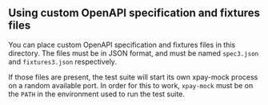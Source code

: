 ## Using custom OpenAPI specification and fixtures files

You can place custom OpenAPI specification and fixtures files in this
directory. The files must be in JSON format, and must be named `spec3.json`
and `fixtures3.json` respectively.

If those files are present, the test suite will start its own xpay-mock
process on a random available port. In order for this to work, `xpay-mock`
must be on the `PATH` in the environment used to run the test suite.
